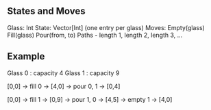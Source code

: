 ## States and Moves

Glass: Int
State: Vector[Int] (one entry per glass)
Moves:
    Empty(glass)
    Fill(glass)
    Pour(from, to)
    Paths - length 1, length 2, length 3, ...
    
## Example

Glass 0 : capacity 4
Glass 1 : capacity 9

[0,0]  -> fill 0 -> [4,0] -> pour 0, 1 -> [0,4]

[0,0]  -> fill 1 -> [0,9] -> pour 1, 0 -> [4,5] -> empty 1 -> [4,0]